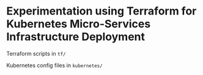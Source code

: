 # Experimentation using Terraform for Kubernetes Micro-Services Infrastructure Deployment

Terraform scripts in `tf/`

Kubernetes config files in `kubernetes/`
